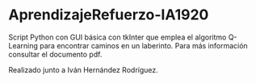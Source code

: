 # AprendizajeRefuerzo-IA1920
Script Python con GUI básica con tkInter que emplea el algoritmo Q-Learning para encontrar caminos en un laberinto. Para más información consultar el documento pdf.

Realizado junto a Iván Hernández Rodríguez.
